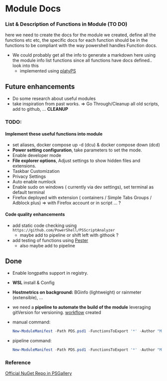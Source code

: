 # Module Docs

### List & Description of Functions in Module (TO DO)
here we need to create the docs for the module we created, define all the functions etc etc, the specific docs for each function should be in the functions to be compliant with the way powershell handles Function docs.

- We could probably get all the info to generate a markdown here using the module info list functions since all functions have docs defined.. look into this
  - implemented using [platyPS](https://github.com/PowerShell/platyPS)

## Future enhancements

- Do some research about useful modules
- take inspiration from past works. => Go Through/Cleanup all old scripts, add to github, ... **CLEANUP**

### TODO: 

#### Implement these useful functions into module

- set aliases, docker compose up -d (dcu) & docker compose down (dcd)
- **Power setting configuration**, take parameters to set the mode.
- Enable developer mode
- **File explorer options**, Adjust settings to show hidden files and extensions.
- Taskbar Customization
- Privacy Settings
- Auto enable numlock
- Enable sudo on windows ( currently via dev settings), set terminal as default terminal
- Firefox deployed with extension ( containers / Simple Tabs Groups / Adblock plus) => with Firefox account or in script ... ?

#### Code quality enhancements

- add static code checking using `https://github.com/PowerShell/PSScriptAnalyzer`
  - maybe add to pipeline or shift left with githook ?
- add testing of functions using [Pester](https://github.com/PowerShell/PowerShell/tree/master/test/powershell)
  - also maybe add to pipeline

## Done

- Enable longpaths support in registry.

- **WSL** install & Config

- **Hostmetrics on background:** BGinfo (lightweight) or rainmeter (extensible), ...

- we need a **pipeline to automate the build of the module** leveraging gitVersion for versioning. [workflow](./../../.github/workflows/publish-pwsh-module.yaml)  created

- manual command:
    ````powershell
    New-ModuleManifest -Path PDS.psd1 -FunctionsToExport '*' -Author "MKTHEPLUGG" -Description 'Personal Deploy Script' -CompanyName 'meti.pro'
    ````
  
- pipeline command:
    ````powershell
    New-ModuleManifest -Path PDS.psd1 -FunctionsToExport '*' -Author "MKTHEPLUGG" -Description 'Personal Deploy Script' -CompanyName 'meti.pro'
    ````


### Reference

[Official NuGet Repo in PSGallery](https://www.powershellgallery.com/packages/PDS/)